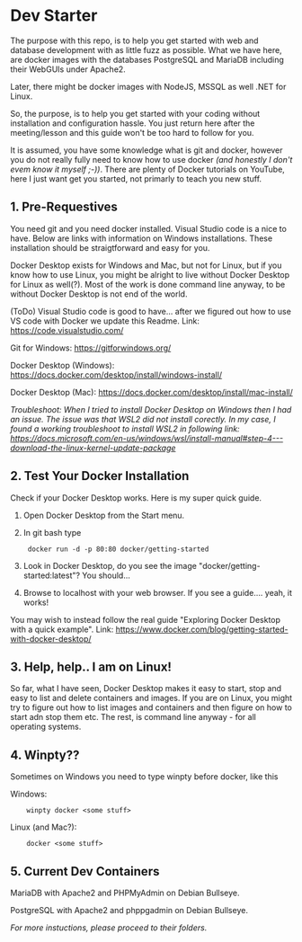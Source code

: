 # Dev Starter

The purpose with this repo, is to help you get started with web and database development with as little fuzz as possible. What we have here, are docker images with the databases PostgreSQL and MariaDB including their WebGUIs under Apache2.

Later, there might be docker images with NodeJS, MSSQL as well .NET for Linux.

So, the purpose, is to help you get started with your coding without installation and configuration hassle. You just return here after the meeting/lesson and this guide won't be too hard to follow for you.

It is assumed, you have some knowledge what is git and docker, however you do not really fully need to know how to use docker _(and honestly I don't evem know it myself ;-))_. There are plenty of Docker tutorials on YouTube, here I just want get you started, not primarly to teach you new stuff.

## 1. Pre-Requestives

You need git and you need docker installed. Visual Studio code is a nice to have. Below are links with information on Windows installations. These installation should be straigtforward and easy for you.

Docker Desktop exists for Windows and Mac, but not for Linux, but if you know how to use Linux, you might be alright to live without Docker Desktop for Linux as well(?). Most of the work is done command line anyway, to be without Docker Desktop is not end of the world.

(ToDo) Visual Studio code is good to have... after we figured out how to use VS code with Docker we update this Readme. Link: https://code.visualstudio.com/

Git for Windows: https://gitforwindows.org/

Docker Desktop (Windows): https://docs.docker.com/desktop/install/windows-install/

Docker Desktop (Mac): https://docs.docker.com/desktop/install/mac-install/

_Troubleshoot: When I tried to install Docker Desktop on Windows then I had an issue. The issue was that WSL2 did not install corectly. In my case, I found a working troubleshoot to install WSL2 in following link: https://docs.microsoft.com/en-us/windows/wsl/install-manual#step-4---download-the-linux-kernel-update-package_

## 2. Test Your Docker Installation

Check if your Docker Desktop works. Here is my super quick guide.

1. Open Docker Desktop from the Start menu.
2. In git bash type

		docker run -d -p 80:80 docker/getting-started
3. Look in Docker Desktop, do you see the image "docker/getting-started:latest"? You should...
4. Browse to localhost with your web browser. If you see a guide.... yeah, it works!

You may wish to instead follow the real guide "Exploring Docker Desktop with a quick example". Link: https://www.docker.com/blog/getting-started-with-docker-desktop/

## 3. Help, help.. I am on Linux!

So far, what I have seen, Docker Desktop makes it easy to start, stop and easy to list and delete containers and images. If you are on Linux, you might try to figure out how to list images and containers and then figure on how to start adn stop them etc. The rest, is command line anyway - for all operating systems.

## 4. Winpty??

Sometimes on Windows you need to type winpty before docker, like this

Windows:

		winpty docker <some stuff>

Linux (and Mac?):

		docker <some stuff>

## 5. Current Dev Containers

MariaDB with Apache2 and PHPMyAdmin on Debian Bullseye.

PostgreSQL with Apache2 and phppgadmin on Debian Bullseye.

_For more instuctions, please proceed to their folders._